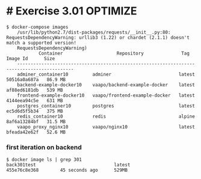 # # Exercise 3.01 OPTIMIZE 

    $ docker-compose images
        /usr/lib/python2.7/dist-packages/requests/__init__.py:80: RequestsDependencyWarning: urllib3 (1.22) or chardet (2.1.1) doesn't match a supported version!
        RequestsDependencyWarning)
                Container                    Repository              Tag       Image Id      Size  
        -------------------------------------------------------------------------------------------
        adminer_container10         adminer                         latest   50516a0a687a   86.9 MB
        backend-example-docker10    vaapo/backend-example-docker    latest   af88ed6181db   539 MB 
        frontend-example-docker10   vaapo/frontend-example-docker   latest   4144eea94c5e   631 MB 
        postgres_container10        postgres                        latest   ec5d6d5f5b34   375 MB 
        redis_container10           redis                           alpine   8af6a13284bf   31.5 MB
        vaapo_proxy_nginx10         vaapo/nginx10                   latest   bfeada42e62f   52.6 MB
    
### first iteration on backend
    $ docker image ls | grep 301
    back301test                             latest              455e76c8e368        45 seconds ago      529MB